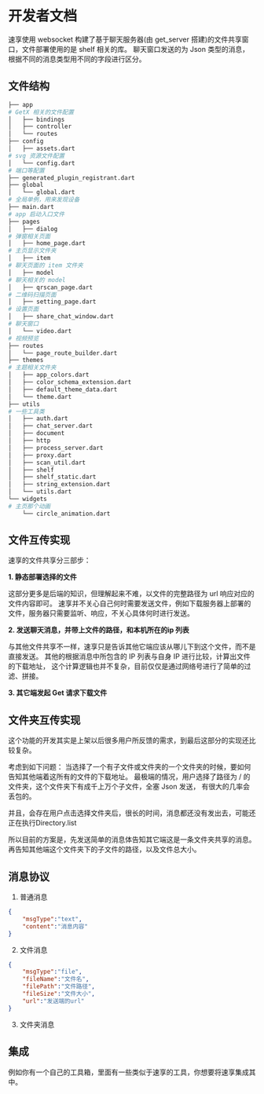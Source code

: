# 开发者文档

速享使用 websocket 构建了基于聊天服务器(由 get_server 搭建)的文件共享窗口，文件部署使用的是 shelf 相关的库。
聊天窗口发送的为 Json 类型的消息，根据不同的消息类型用不同的字段进行区分。
## 文件结构
```sh
├── app
# GetX 相关的文件配置
│   ├── bindings
│   ├── controller
│   └── routes
├── config
│   ├── assets.dart
# svg 资源文件配置
│   └── config.dart
# 端口等配置
├── generated_plugin_registrant.dart
├── global
│   └── global.dart
# 全局单例，用来发现设备
├── main.dart
# app 启动入口文件
├── pages
│   ├── dialog
# 弹窗相关页面
│   ├── home_page.dart
# 主页显示文件夹
│   ├── item
# 聊天页面的 item 文件夹
│   ├── model
# 聊天相关的 model
│   ├── qrscan_page.dart
# 二维码扫描页面
│   ├── setting_page.dart
# 设置页面
│   ├── share_chat_window.dart
# 聊天窗口
│   └── video.dart
# 视频预览
├── routes
│   └── page_route_builder.dart
├── themes
# 主题相关文件夹
│   ├── app_colors.dart
│   ├── color_schema_extension.dart
│   ├── default_theme_data.dart
│   └── theme.dart
├── utils
# 一些工具类
│   ├── auth.dart
│   ├── chat_server.dart
│   ├── document
│   ├── http
│   ├── process_server.dart
│   ├── proxy.dart
│   ├── scan_util.dart
│   ├── shelf
│   ├── shelf_static.dart
│   ├── string_extension.dart
│   └── utils.dart
└── widgets
# 主页那个动画
    └── circle_animation.dart
```
## 文件互传实现

速享的文件共享分三部步：

**1. 静态部署选择的文件**

这部分更多是后端的知识，但理解起来不难，以文件的完整路径为 url 响应对应的文件内容即可。
速享并不关心自己何时需要发送文件，例如下载服务器上部署的文件，服务器只需要监听、响应，不关心具体何时进行发送。

**2. 发送聊天消息，并带上文件的路径，和本机所在的ip 列表**

与其他文件共享不一样，速享只是告诉其他它端应该从哪儿下到这个文件，而不是直接发送。
其他的根据消息中所包含的 IP 列表与自身 IP 进行比较，计算出文件的下载地址，
这个计算逻辑也并不复杂，目前仅仅是通过网络号进行了简单的过滤、拼接。

**3. 其它端发起 Get 请求下载文件**

## 文件夹互传实现
这个功能的开发其实是上架以后很多用户所反馈的需求，到最后这部分的实现还比较复杂。

考虑到如下问题：
当选择了一个有子文件或文件夹的一个文件夹的时候，要如何告知其他端着这所有的文件的下载地址。
最极端的情况，用户选择了路径为 / 的文件夹，这个文件夹下有成千上万个子文件，全塞 Json 发送，
有很大的几率会丢包的。

并且，会存在用户点击选择文件夹后，很长的时间，消息都还没有发出去，可能还正在执行Directory.list

所以目前的方案是，先发送简单的消息体告知其它端这是一条文件夹共享的消息。
再告知其他端这个文件夹下的子文件的路径，以及文件总大小。

## 消息协议

1. 普通消息
```json
{
    "msgType":"text",
    "content":"消息内容"
}
```
2. 文件消息

```json
{
    "msgType":"file",
    "fileName":"文件名",
    "filePath":"文件路径",
    "fileSize":"文件大小",
    "url":"发送端的url"
}
```

3. 文件夹消息

## 集成

例如你有一个自己的工具箱，里面有一些类似于速享的工具，你想要将速享集成其中。
